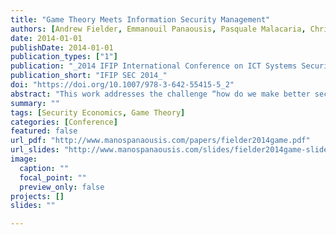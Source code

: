 ```yaml
---
title: "Game Theory Meets Information Security Management"
authors: [Andrew Fielder, Emmanouil Panaousis, Pasquale Malacaria, Chris Hankin, and Fabrizio Smeraldi]
date: 2014-01-01
publishDate: 2014-01-01
publication_types: ["1"]
publication: "_2014 IFIP International Conference on ICT Systems Security and Privacy Protection_"
publication_short: "IFIP SEC 2014_"
doi: "https://doi.org/10.1007/978-3-642-55415-5_2"
abstract: "This work addresses the challenge “how do we make better security decisions?” and it develops techniques to support human decision making and algorithms which enable well-founded cyber security decisions to be made. In this paper we propose a game theoretic model which optimally allocates cyber security resources such as administrators’ time across different tasks. We first model the interactions between an omnipresent attacker and a team of system administrators seen as the defender, and we have derived the mixed Nash Equilibria (NE) in such games. We have formulated general-sum games that represent our cyber security environment, and we have proven that the defender’s Nash strategy is also minimax. This result guarantees that independently from the attacker’s strategy the defender’s solution is optimal. We also propose Singular Value Decomposition (SVD) as an efficient technique to compute approximate equilibria in our games. By implementing and evaluating a minimax solver with SVD, we have thoroughly investigated the improvement that Nash defense introduces compared to other strategies chosen by common sense decision algorithms. Our key finding is that a particular NE, which we call weighted NE, provides the most effective defense strategy. In order to validate this model we have used real-life statistics from Hackmageddon, the Verizon 2013 Data Breach Investigation report, and the Ponemon report of 2011. We finally compare the game theoretic defense method with a method which implements a stochastic optimization algorithm."
summary: ""
tags: [Security Economics, Game Theory]
categories: [Conference]
featured: false
url_pdf: "http://www.manospanaousis.com/papers/fielder2014game.pdf"
url_slides: "http://www.manospanaousis.com/slides/fielder2014game-slides.pdf"
image:
  caption: ""
  focal_point: ""
  preview_only: false
projects: []
slides: ""

---
```

